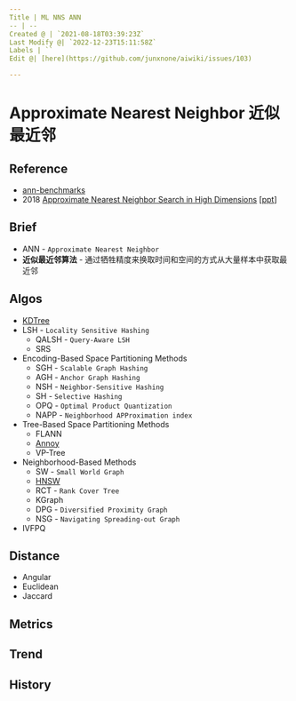 ```yaml
---
Title | ML NNS ANN
-- | --
Created @ | `2021-08-18T03:39:23Z`
Last Modify @| `2022-12-23T15:11:58Z`
Labels | ``
Edit @| [here](https://github.com/junxnone/aiwiki/issues/103)

---
```


# Approximate Nearest Neighbor 近似最近邻

## Reference

- [ann-benchmarks](https://github.com/erikbern/ann-benchmarks)
- 2018 [Approximate Nearest Neighbor Search in High Dimensions](https://arxiv.org/pdf/1806.09823.pdf) [[ppt](http://people.csail.mit.edu/indyk/icm18.pdf)]

## Brief

- ANN - `Approximate Nearest Neighbor`
- **近似最近邻算法** - 通过牺牲精度来换取时间和空间的方式从大量样本中获取最近邻


## Algos

- [KDTree](/KDTree)
- LSH - `Locality Sensitive Hashing`
  - QALSH - `Query-Aware LSH`
  - SRS
- Encoding-Based Space Partitioning Methods
  - SGH - `Scalable Graph Hashing`
  - AGH - `Anchor Graph Hashing`
  - NSH - `Neighbor-Sensitive Hashing`
  - SH - `Selective Hashing`
  - OPQ - `Optimal Product Quantization`
  - NAPP - `Neighborhood APProximation index`
- Tree-Based Space Partitioning Methods
  - FLANN
  - [Annoy](https://github.com/junxnone/tech-io/issues/1034)
  - VP-Tree
- Neighborhood-Based Methods
  - SW - `Small World Graph`
  - [HNSW](https://github.com/junxnone/tech-io/issues/1033)
  - RCT - `Rank Cover Tree`
  - KGraph
  - DPG - `Diversified Proximity Graph`
  - NSG - `Navigating Spreading-out Graph`
- IVFPQ

## Distance

- Angular
- Euclidean
- Jaccard

## Metrics

## Trend

## History

